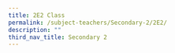 ```yaml
---
title: 2E2 Class
permalink: /subject-teachers/Secondary-2/2E2/
description: ""
third_nav_title: Secondary 2
---
```

